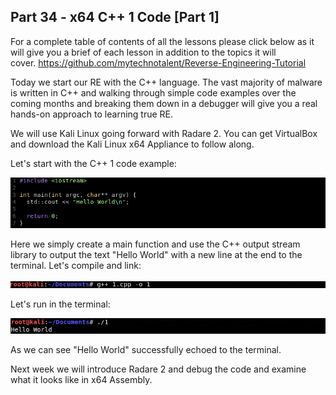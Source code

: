 ## Part 34 - x64 C++ 1 Code \[Part 1\]

For a complete table of contents of all the lessons please click below as it will give you a brief of each lesson in addition to the topics it will cover.&nbsp;https://github.com/mytechnotalent/Reverse-Engineering-Tutorial

Today we start our RE with the C++ language. The vast majority of malware is written in C++ and walking through simple code examples over the coming months and breaking them down in a debugger will give you a real hands-on approach to learning true RE.

We will use Kali Linux going forward with Radare 2. You can get VirtualBox and download the Kali Linux x64 Appliance to follow along.

Let's start with the C++ 1 code example:

<div class="slate-resizable-image-embed slate-image-embed__resize-full-width"><img src="/imgs/1561023464535.jpg"/></div>

Here we simply create a main function and use the C++ output stream library to output the text "Hello World" with a new line at the end to the terminal. Let's compile and link:

<div class="slate-resizable-image-embed slate-image-embed__resize-full-width"><img src="/imgs/1561023530059.jpg"/></div>

Let's run in the terminal:

<div class="slate-resizable-image-embed slate-image-embed__resize-full-width"><img src="/imgs/1561023550876.jpg"/></div>

As we can see "Hello World" successfully echoed to the terminal.

Next week we will introduce Radare 2 and debug the code and examine what it looks like in x64 Assembly.